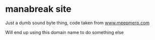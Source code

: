 # manabreak site

Just a dumb sound byte thing, code taken from www.meepmerp.com

Will end up using this domain name to do something else
